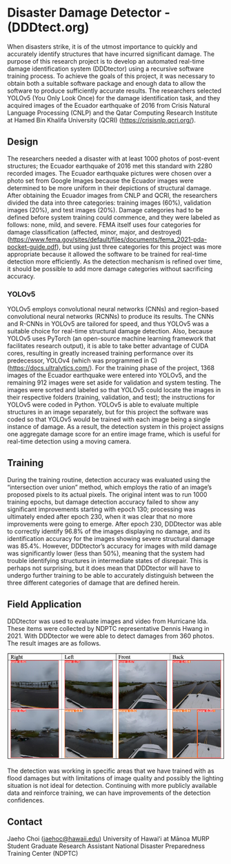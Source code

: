 # Disaster Damage Detector - (DDDtect.org)

When disasters strike, it is of the utmost importance to quickly and accurately identify structures that have incurred significant damage. The purpose of this research project is to develop an automated real-time damage identification system (DDDtector) using a recursive software training process. To achieve the goals of this project, it was necessary to obtain both a suitable software package and enough data to allow the software to produce sufficiently accurate results. The researchers selected YOLOv5 (You Only Look Once) for the damage identification task, and they acquired images of the Ecuador earthquake of 2016 from Crisis Natural Language Processing (CNLP) and the Qatar Computing Research Institute at Hamed Bin Khalifa University (QCRI) (https://crisisnlp.qcri.org/).

## Design

The researchers needed a disaster with at least 1000 photos of post-event structures; the Ecuador earthquake of 2016 met this standard with 2280 recorded images. The Ecuador earthquake pictures were chosen over a photo set from Google Images because the Ecuador images were determined to be more uniform in their depictions of structural damage. After obtaining the Ecuador images from CNLP and QCRI, the researchers divided the data into three categories: training images (60%), validation images (20%), and test images (20%). Damage categories had to be defined before system training could commence, and they were labeled as follows: none, mild, and severe. FEMA itself uses four categories for damage classification (affected, minor, major, and destroyed) (https://www.fema.gov/sites/default/files/documents/fema_2021-pda-pocket-guide.pdf), but using just three categories for this project was more appropriate because it allowed the software to be trained for real-time detection more efficiently. As the detection mechanism is refined over time, it should be possible to add more damage categories without sacrificing accuracy.

### YOLOv5

YOLOv5 employs convolutional neural networks (CNNs) and region-based convolutional neural networks (RCNNs) to produce its results. The CNNs and R-CNNs in YOLOv5 are tailored for speed, and thus YOLOv5 was a suitable choice for real-time structural damage detection. Also, because YOLOv5 uses PyTorch (an open-source machine learning framework that facilitates research output), it is able to take better advantage of CUDA cores, resulting in greatly increased training performance over its predecessor, YOLOv4 (which was programmed in C) (https://docs.ultralytics.com/). For the training phase of the project, 1368 images of the Ecuador earthquake were entered into YOLOv5, and the remaining 912 images were set aside for validation and system testing. The images were sorted and labeled so that YOLOv5 could locate the images in their respective folders (training, validation, and test); the instructions for YOLOv5 were coded in Python. YOLOv5 is able to evaluate multiple structures in an image separately, but for this project the software was coded so that YOLOv5 would be trained with each image being a single instance of damage. As a result, the detection system in this project assigns one aggregate damage score for an entire image frame, which is useful for real-time detection using a moving camera.

## Training

During the training routine, detection accuracy was evaluated using the “intersection over union” method, which employs the ratio of an image’s proposed pixels to its actual pixels. The original intent was to run 1000 training epochs, but damage detection accuracy failed to show any significant improvements starting with epoch 130; processing was ultimately ended after epoch 230, when it was clear that no more improvements were going to emerge. After epoch 230, DDDtector was able to correctly identify 96.8% of the images displaying no damage, and its identification accuracy for the images showing severe structural damage was 85.4%. However, DDDtector’s accuracy for images with mild damage was significantly lower (less than 50%), meaning that the system had trouble identifying structures in intermediate states of disrepair. This is perhaps not surprising, but it does mean that DDDtector will have to undergo further training to be able to accurately distinguish between the three different categories of damage that are defined herein.

## Field Application

DDDtector was used to evaluate images and video from Hurricane Ida. These items were collected by NDPTC representative Dennis Hwang in 2021. With DDDtector we were able to detect damages from 360 photos. The result images are as follows. 

![DDDtectResults](DDDtectFieldApplication.png)

The detection was working in specific areas that we have trained with as flood damages but with limitations of image quality and possibly the lighting situation is not ideal for detection. Continuing with more publicly available data and reinforce training, we can have improvements of the detection confidences. 

## Contact

Jaeho Choi (jaehoc@hawaii.edu)
University of Hawaiʻi at Mānoa
MURP Student
Graduate Research Assistant
National Disaster Preparedness Training Center (NDPTC)
